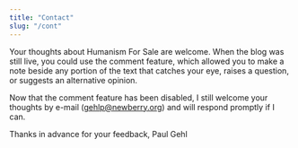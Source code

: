 ```yaml
---
title: "Contact"
slug: "/cont"
---
```


Your thoughts about Humanism For Sale are welcome. When the blog was still live, you could  use the comment feature, which allowed you to make a note beside any portion of the text that catches your eye, raises a question, or suggests an alternative opinion.  

Now that the comment feature has been disabled, I still welcome your thoughts by e-mail (gehlp@newberry.org) and will respond promptly if I can. 

Thanks in advance for your feedback,
Paul Gehl